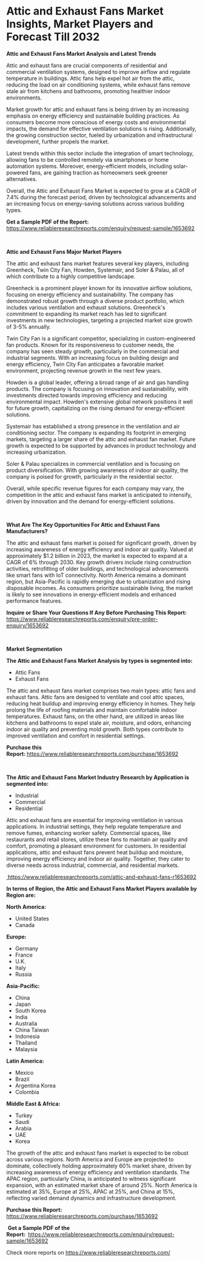 <p><h1>Attic and Exhaust Fans Market Insights, Market Players and Forecast Till 2032</h1></p><p><strong>Attic and Exhaust Fans Market Analysis and Latest Trends</strong></p>
<p><p>Attic and exhaust fans are crucial components of residential and commercial ventilation systems, designed to improve airflow and regulate temperature in buildings. Attic fans help expel hot air from the attic, reducing the load on air conditioning systems, while exhaust fans remove stale air from kitchens and bathrooms, promoting healthier indoor environments. </p><p>Market growth for attic and exhaust fans is being driven by an increasing emphasis on energy efficiency and sustainable building practices. As consumers become more conscious of energy costs and environmental impacts, the demand for effective ventilation solutions is rising. Additionally, the growing construction sector, fueled by urbanization and infrastructural development, further propels the market.</p><p>Latest trends within this sector include the integration of smart technology, allowing fans to be controlled remotely via smartphones or home automation systems. Moreover, energy-efficient models, including solar-powered fans, are gaining traction as homeowners seek greener alternatives. </p><p>Overall, the Attic and Exhaust Fans Market is expected to grow at a CAGR of 7.4% during the forecast period, driven by technological advancements and an increasing focus on energy-saving solutions across various building types.</p></p>
<p><strong>Get a Sample PDF of the Report:&nbsp;</strong> <a href="https://www.reliableresearchreports.com/enquiry/request-sample/1653692?utm_campaign=2606&utm_medium=2&utm_source=Github&utm_content=ia&utm_term=07032025&utm_id=attic-and-exhaust-fans">https://www.reliableresearchreports.com/enquiry/request-sample/1653692</a></p>
<p>&nbsp;</p>
<p><strong>Attic and Exhaust Fans Major Market Players</strong></p>
<p><p>The attic and exhaust fans market features several key players, including Greenheck, Twin City Fan, Howden, Systemair, and Soler & Palau, all of which contribute to a highly competitive landscape. </p><p>Greenheck is a prominent player known for its innovative airflow solutions, focusing on energy efficiency and sustainability. The company has demonstrated robust growth through a diverse product portfolio, which includes various ventilation and exhaust solutions. Greenheck's commitment to expanding its market reach has led to significant investments in new technologies, targeting a projected market size growth of 3-5% annually.</p><p>Twin City Fan is a significant competitor, specializing in custom-engineered fan products. Known for its responsiveness to customer needs, the company has seen steady growth, particularly in the commercial and industrial segments. With an increasing focus on building design and energy efficiency, Twin City Fan anticipates a favorable market environment, projecting revenue growth in the next few years.</p><p>Howden is a global leader, offering a broad range of air and gas handling products. The company is focusing on innovation and sustainability, with investments directed towards improving efficiency and reducing environmental impact. Howden's extensive global network positions it well for future growth, capitalizing on the rising demand for energy-efficient solutions.</p><p>Systemair has established a strong presence in the ventilation and air conditioning sector. The company is expanding its footprint in emerging markets, targeting a larger share of the attic and exhaust fan market. Future growth is expected to be supported by advances in product technology and increasing urbanization.</p><p>Soler & Palau specializes in commercial ventilation and is focusing on product diversification. With growing awareness of indoor air quality, the company is poised for growth, particularly in the residential sector.</p><p>Overall, while specific revenue figures for each company may vary, the competition in the attic and exhaust fans market is anticipated to intensify, driven by innovation and the demand for energy-efficient solutions.</p></p>
<p>&nbsp;</p>
<p><strong>What Are The Key Opportunities For Attic and Exhaust Fans Manufacturers?</strong></p>
<p><p>The attic and exhaust fans market is poised for significant growth, driven by increasing awareness of energy efficiency and indoor air quality. Valued at approximately $1.2 billion in 2023, the market is expected to expand at a CAGR of 6% through 2030. Key growth drivers include rising construction activities, retrofitting of older buildings, and technological advancements like smart fans with IoT connectivity. North America remains a dominant region, but Asia-Pacific is rapidly emerging due to urbanization and rising disposable incomes. As consumers prioritize sustainable living, the market is likely to see innovations in energy-efficient models and enhanced performance features.</p></p>
<p><strong>Inquire or Share Your Questions If Any Before Purchasing This Report:</strong> <a href="https://www.reliableresearchreports.com/enquiry/pre-order-enquiry/1653692?utm_campaign=2606&utm_medium=2&utm_source=Github&utm_content=ia&utm_term=07032025&utm_id=attic-and-exhaust-fans">https://www.reliableresearchreports.com/enquiry/pre-order-enquiry/1653692</a></p>
<p>&nbsp;</p>
<p><strong>Market Segmentation</strong></p>
<p><strong>The Attic and Exhaust Fans Market Analysis by types is segmented into:</strong></p>
<p><ul><li>Attic Fans</li><li>Exhaust Fans</li></ul></p>
<p><p>The attic and exhaust fans market comprises two main types: attic fans and exhaust fans. Attic fans are designed to ventilate and cool attic spaces, reducing heat buildup and improving energy efficiency in homes. They help prolong the life of roofing materials and maintain comfortable indoor temperatures. Exhaust fans, on the other hand, are utilized in areas like kitchens and bathrooms to expel stale air, moisture, and odors, enhancing indoor air quality and preventing mold growth. Both types contribute to improved ventilation and comfort in residential settings.</p></p>
<p><strong>Purchase this Report:&nbsp;</strong><a href="https://www.reliableresearchreports.com/purchase/1653692?utm_campaign=2606&utm_medium=2&utm_source=Github&utm_content=ia&utm_term=07032025&utm_id=attic-and-exhaust-fans">https://www.reliableresearchreports.com/purchase/1653692</a></p>
<p>&nbsp;</p>
<p><strong>The Attic and Exhaust Fans Market Industry Research by Application is segmented into:</strong></p>
<p><ul><li>Industrial</li><li>Commercial</li><li>Residential</li></ul></p>
<p><p>Attic and exhaust fans are essential for improving ventilation in various applications. In industrial settings, they help regulate temperature and remove fumes, enhancing worker safety. Commercial spaces, like restaurants and retail stores, utilize these fans to maintain air quality and comfort, promoting a pleasant environment for customers. In residential applications, attic and exhaust fans prevent heat buildup and moisture, improving energy efficiency and indoor air quality. Together, they cater to diverse needs across industrial, commercial, and residential markets.</p></p>
<p><a href="https://www.reliableresearchreports.com/attic-and-exhaust-fans-r1653692?utm_campaign=2606&utm_medium=2&utm_source=Github&utm_content=ia&utm_term=07032025&utm_id=attic-and-exhaust-fans">&nbsp;https://www.reliableresearchreports.com/attic-and-exhaust-fans-r1653692</a></p>
<p><strong>In terms of Region, the Attic and Exhaust Fans Market Players available by Region are:</strong></p>
<p>
    <p> <strong> North America: </strong>
        <ul>
            <li>United States</li>
            <li>Canada</li>
        </ul>
        </p> 
    <p> <strong> Europe: </strong>
        <ul>
            <li>Germany</li>
            <li>France</li>
            <li>U.K.</li>
            <li>Italy</li>
            <li>Russia</li>
        </ul>
        </p> 
    <p> <strong> Asia-Pacific: </strong>
        <ul>
            <li>China</li>
            <li>Japan</li>
            <li>South Korea</li>
            <li>India</li>
            <li>Australia</li>
            <li>China Taiwan</li>
            <li>Indonesia</li>
            <li>Thailand</li>
            <li>Malaysia</li>
        </ul>
        </p> 
    <p> <strong> Latin America: </strong>
        <ul>
            <li>Mexico</li>
            <li>Brazil</li>
            <li>Argentina Korea</li>
            <li>Colombia</li>
        </ul>
        </p> 
    <p> <strong> Middle East & Africa: </strong>
        <ul>
            <li>Turkey</li>
            <li>Saudi</li>
            <li>Arabia</li>
            <li>UAE</li>
            <li>Korea</li>
        </ul>
    </p>
    </p>
<p><p>The growth of the attic and exhaust fans market is expected to be robust across various regions. North America and Europe are projected to dominate, collectively holding approximately 60% market share, driven by increasing awareness of energy efficiency and ventilation standards. The APAC region, particularly China, is anticipated to witness significant expansion, with an estimated market share of around 25%. North America is estimated at 35%, Europe at 25%, APAC at 25%, and China at 15%, reflecting varied demand dynamics and infrastructure development.</p></p>
<p><strong>Purchase this Report: </strong><a href="https://www.reliableresearchreports.com/purchase/1653692?utm_campaign=2606&utm_medium=2&utm_source=Github&utm_content=ia&utm_term=07032025&utm_id=attic-and-exhaust-fans">https://www.reliableresearchreports.com/purchase/1653692</a></p>
<p>&nbsp;<strong>Get a Sample PDF of the Report:&nbsp;&nbsp;</strong><a href="https://www.reliableresearchreports.com/enquiry/request-sample/1653692?utm_campaign=2606&utm_medium=2&utm_source=Github&utm_content=ia&utm_term=07032025&utm_id=attic-and-exhaust-fans">https://www.reliableresearchreports.com/enquiry/request-sample/1653692</a></p>
<p><strong></strong></p>
<p>Check more reports on <a href="https://www.reliableresearchreports.com/?utm_campaign=2606&utm_medium=2&utm_source=Github&utm_content=ia&utm_term=07032025&utm_id=attic-and-exhaust-fans">https://www.reliableresearchreports.com/</a></p>
